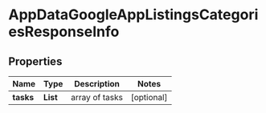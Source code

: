 # AppDataGoogleAppListingsCategoriesResponseInfo


## Properties

| Name | Type | Description | Notes |
|------------ | ------------- | ------------- | -------------|
**tasks** | **List<AppDataGoogleAppListingsCategoriesTaskInfo>** | array of tasks |[optional]|